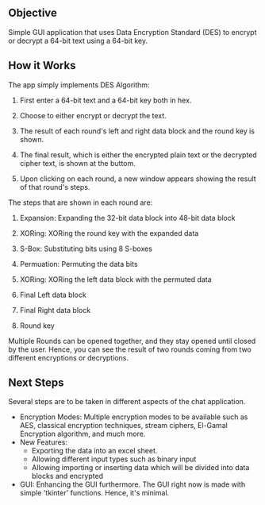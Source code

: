 ## Objective

Simple GUI application that uses Data Encryption Standard (DES) to encrypt or decrypt a 64-bit text using a 64-bit key.

## How it Works

The app simply implements DES Algorithm:

1. First enter a 64-bit text and a 64-bit key both in hex.

2. Choose to either encrypt or decrypt the text.

3. The result of each round's left and right data block and the round key is shown.

4. The final result, which is either the encrypted plain text or the decrypted cipher text, is shown at the buttom.

5. Upon clicking on each round, a new window appears showing the result of that round's steps.

The steps that are shown in each round are:

1. Expansion: Expanding the 32-bit data block into 48-bit data block

2. XORing: XORing the round key with the expanded data

3. S-Box: Substituting bits using 8 S-boxes

4. Permuation: Permuting the data bits

5. XORing: XORing the left data block with the permuted data

6. Final Left data block

7. Final Right data block

8. Round key

Multiple Rounds can be opened together, and they stay opened until closed by the user. Hence, you can see the result of two rounds coming from two different encryptions or decryptions.

## Next Steps

Several steps are to be taken in different aspects of the chat application.

- Encryption Modes: Multiple encryption modes to be available such as AES, classical encryption techniques, stream ciphers, El-Gamal Encryption algorithm, and much more.
- New Features:
  - Exporting the data into an excel sheet.
  - Allowing different input types such as binary input
  - Allowing importing or inserting data which will be divided into data blocks and encrypted
- GUI: Enhancing the GUI furthermore. The GUI right now is made with simple 'tkinter' functions. Hence, it's minimal.
